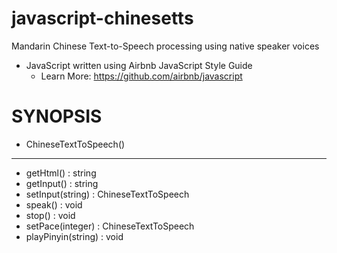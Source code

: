 javascript-chinesetts
=====================

Mandarin Chinese Text-to-Speech processing using native speaker voices

+ JavaScript written using Airbnb JavaScript Style Guide 
  + Learn More: https://github.com/airbnb/javascript

# SYNOPSIS #

+ ChineseTextToSpeech()

***

+ getHtml() : string
+ getInput() : string
+ setInput(string) : ChineseTextToSpeech
+ speak() : void
+ stop() : void
+ setPace(integer) : ChineseTextToSpeech
+ playPinyin(string) : void

